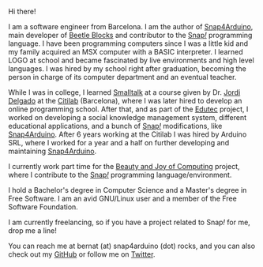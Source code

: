 Hi there!  

I am a software engineer from Barcelona. I am the author of [Snap4Arduino](http://snap4arduino.org), main developer of [Beetle Blocks](http://beetleblocks.com) and contributor to the [Snap<i>!</i>](http://snap.berkeley.edu) programming language. I have been programming computers since I was a little kid and my family acquired an MSX computer with a BASIC interpreter. I learned LOGO at school and became fascinated by live environments and high level languages. I was hired by my school right after graduation, becoming the person in charge of its computer department and an eventual teacher.  

While I was in college, I learned [Smalltalk](http://wiki.c2.com/?SmalltalkLanguage) at a course given by Dr. [Jordi Delgado](https://www.cs.upc.edu/~jdelgado/) at the [Citilab](http://citilab.eu) (Barcelona), where I was later hired to develop an online programming school. After that, and as part of the [Edutec](http://edutec.citilab.eu) project, I worked on developing a social knowledge management system, different educational applications, and a bunch of [Snap<i>!</i>](http://snap.berkeley.edu) modifications, like [Snap4Arduino](http://snap4arduino.rocks). After 6 years working at the Citilab I was hired by Arduino SRL, where I worked for a year and a half on further developing and maintaining [Snap4Arduino](http://snap4arduino.rocks).  

I currently work part time for the [Beauty and Joy of Computing](http://bjc.berkeley.edu) project, where I contribute to the [Snap<i>!</i>](http://snap.berkeley.edu) programming language/environment.  

I hold a Bachelor's degree in Computer Science and a Master's degree in Free Software. I am an avid GNU/Linux user and a member of the Free Software Foundation.

I am currently freelancing, so if you have a project related to Snap<i>!</i> for me, drop me a line!

You can reach me at bernat (at) snap4arduino (dot) rocks, and you can also check out my [GitHub](https://github.com/bromagosa) or follow me on [Twitter](https://twitter.com/bromagosa). 

